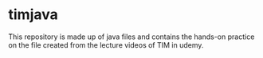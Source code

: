 # timjava

This repository is made up of java files and contains the hands-on practice on the file created from the lecture videos of TIM in udemy.
